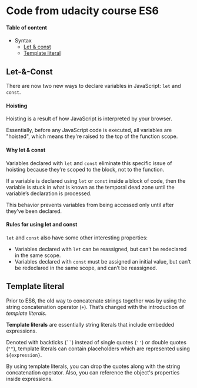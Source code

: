 # Code from udacity course ES6

#### Table of content

- Syntax
    - [Let & const](#let-&-const)
    - [Template literal](#template-literal)


## Let-&-Const 
There are now two new ways to declare variables in JavaScript: ```let``` and ```const```.

#### Hoisting
Hoisting is a result of how JavaScript is interpreted by your browser. 

Essentially, before any JavaScript code is executed, all variables are "hoisted", which means they're raised to the top 
of the function scope.

#### Why let & const
Variables declared with ```let``` and ```const``` eliminate this specific issue of hoisting because they’re scoped to the block, 
not to the function.

If a variable is declared using ```let``` or ```const``` inside a block of code, then the variable 
is stuck in what is known as the temporal dead zone until the variable’s declaration is processed. 

This behavior prevents variables from being accessed only until after they’ve been declared.

#### Rules for using let and const

```let``` and ```const``` also have some other interesting properties:

- Variables declared with ```let``` can be reassigned, but can’t be redeclared in the same scope.
- Variables declared with ```const``` must be assigned an initial value, but can’t be redeclared in the same scope, 
and can’t be reassigned.

## Template literal

Prior to ES6, the old way to concatenate strings together was by using the string concatenation operator (```+```).
That’s changed with the introduction of *template literals*.

**Template literals** are essentially string literals that include embedded expressions.

Denoted with backticks (``` `` ```) instead of single quotes (```''```) or double quotes (```""```), template literals
can contain placeholders which are represented using ```${expression}```.

By using template literals, you can drop the quotes along with the string concatenation operator. Also, you can 
reference the object's properties inside expressions.
